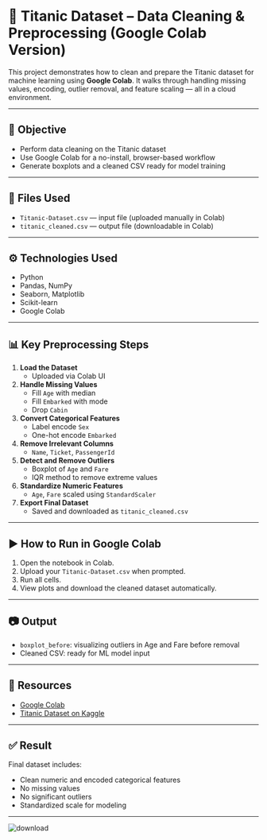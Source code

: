 # 🚢 Titanic Dataset – Data Cleaning & Preprocessing (Google Colab Version)

This project demonstrates how to clean and prepare the Titanic dataset for machine learning using **Google Colab**. It walks through handling missing values, encoding, outlier removal, and feature scaling — all in a cloud environment.

---

## 📌 Objective

- Perform data cleaning on the Titanic dataset
- Use Google Colab for a no-install, browser-based workflow
- Generate boxplots and a cleaned CSV ready for model training

---

## 📂 Files Used

- `Titanic-Dataset.csv` — input file (uploaded manually in Colab)
- `titanic_cleaned.csv` — output file (downloadable in Colab)

---

## ⚙️ Technologies Used

- Python
- Pandas, NumPy
- Seaborn, Matplotlib
- Scikit-learn
- Google Colab

---

## 📊 Key Preprocessing Steps

1. **Load the Dataset**
   - Uploaded via Colab UI
2. **Handle Missing Values**
   - Fill `Age` with median
   - Fill `Embarked` with mode
   - Drop `Cabin`
3. **Convert Categorical Features**
   - Label encode `Sex`
   - One-hot encode `Embarked`
4. **Remove Irrelevant Columns**
   - `Name`, `Ticket`, `PassengerId`
5. **Detect and Remove Outliers**
   - Boxplot of `Age` and `Fare`
   - IQR method to remove extreme values
6. **Standardize Numeric Features**
   - `Age`, `Fare` scaled using `StandardScaler`
7. **Export Final Dataset**
   - Saved and downloaded as `titanic_cleaned.csv`

---

## ▶️ How to Run in Google Colab

1. Open the notebook in Colab.
2. Upload your `Titanic-Dataset.csv` when prompted.
3. Run all cells.
4. View plots and download the cleaned dataset automatically.

---

## 📷 Output

- `boxplot_before`: visualizing outliers in Age and Fare before removal
- Cleaned CSV: ready for ML model input

---

## 🔗 Resources

- [Google Colab](https://colab.research.google.com/)
- [Titanic Dataset on Kaggle](https://www.kaggle.com/datasets/yasserh/titanic-dataset)

---

## ✅ Result

Final dataset includes:
- Clean numeric and encoded categorical features
- No missing values
- No significant outliers
- Standardized scale for modeling

---

![download](https://github.com/user-attachments/assets/59276ccf-be6c-474d-9b91-1decec350590)
